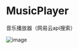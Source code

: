 # MusicPlayer
音乐播放器（网易云api搜索）<br>

![image](https://github.com/user-attachments/assets/69fc95c8-45ef-40cd-a827-5687a44d562b)<br>

